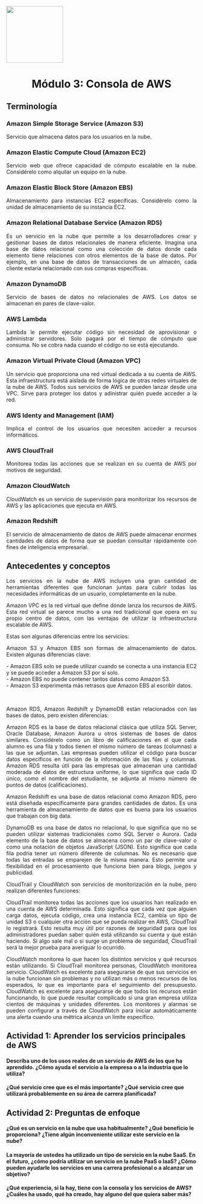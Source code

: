 <p align="left">
  <img src="https://semanadelcannabis.cayetano.edu.pe/assets/img/logo-upch.png" width="150">
  <h1 align="center">Módulo 3: Consola de AWS</h1>
</p>

## Terminología
### Amazon Simple Storage Service (Amazon S3)
<p align="justify">
Servicio que almacena datos para los usuarios en la nube.</p>

### Amazon Elastic Compute Cloud (Amazon EC2)
<p align="justify">
Servicio web que ofrece capacidad de cómputo escalable en la nube. Considérelo como alquilar un equipo en la nube.</p>

### Amazon Elastic Block Store (Amazon EBS)
<p align="justify">
Almacenamiento para instancias EC2 específicas. Considérelo como la unidad de almacenamiento de su instancia EC2.</p>

### Amazon Relational Database Service (Amazon RDS)
<p align="justify">
Es un servicio en la nube que permite a los desarrolladores crear y gestionar bases de datos relacionales de manera eficiente. Imagina una base de datos relacional como una colección de datos donde cada elemento tiene relaciones con otros elementos de la base de datos. Por ejemplo, en una base de datos de transacciones de un almacén, cada cliente estaría relacionado con sus compras específicas.</p>

### Amazon DynamoDB
<p align="justify">
Servicio de bases de datos no relacionales de AWS. Los datos se almacenan en pares de clave-valor.</p>

### AWS Lambda
<p align="justify">
Lambda le permite ejecutar código sin necesidad de aprovisionar o administrar servidores. Solo pagará por el tiempo de cómputo que consuma. No se cobra nada cuando el código no se está ejecutando.</p>

### Amazon Virtual Private Cloud (Amazon VPC)
<p align="justify">
Un servicio que proporciona una red virtual dedicada a su cuenta de AWS. Esta infraestructura está aislada de forma lógica de otras redes virtuales de la nube de AWS. Todos sus servicios de AWS se pueden lanzar desde una VPC. Sirve para proteger los datos y adinistrar quién puede acceder a la red.</p>

### AWS Identy and Management (IAM)
<p align="justify">
Implica el control de los usuarios que necesiten acceder a recursos informáticos.</p>

### AWS CloudTrail
<p align="justify">
Monitorea todas las acciones que se realizan en su cuenta de AWS por motivos de seguridad.</p>

### Amazon CloudWatch
<p align="justify">
CloudWatch es un servicio de supervisión para monitorizar los recursos de AWS y las aplicaciones que ejecuta en AWS.</p>

### Amazon Redshift
<p align="justify">
El servicio de almacenamiento de datos de AWS puede almacenar enormes cantidades de datos de forma que se puedan consultar rápidamente con fines de inteligencia empresarial.</p>

## Antecedentes y conceptos
<p align="justify">
Los servicios en la nube de AWS incluyen una gran cantidad de herramientas diferentes que funcionan juntas para cubrir todas las necesidades informáticas de un usuario, completamente en la nube.</p>
<p align="justify">
Amazon VPC es la red virtual que define dónde lanza los recursos de AWS. Esta red virtual se parece mucho a una red tradicional que opera en su propio centro de datos, con las ventajas de utilizar la infraestructura escalable de AWS.</p>
<p align="justify">
Estas son algunas diferencias entre los servicios:</p>
<p align="justify">
Amazon S3 y Amazon EBS son formas de almacenamiento de datos. Existen algunas diferencias clave:</p>
<p align="justify">
- Amazon EBS solo se puede utilizar cuando se conecta a una instancia EC2 y se puede acceder a Amazon S3 por sí solo.<br>
- Amazon EBS no puede contener tantos datos como Amazon S3.<br>
- Amazon S3 experimenta más retrasos que Amazon EBS al escribir datos.</p><br>
<p align="justify">
Amazon RDS, Amazon Redshift y DynamoDB están relacionados con las bases de datos, pero existen diferencias:</p>
<p align="justify">
Amazon RDS es la base de datos relacional clásica que utiliza SQL Server, Oracle Database, Amazon Aurora u otros sistemas de bases de datos similares. Considérelo como un libro de calificaciones en el que cada alumno es una fila y todos tienen el mismo número de tareas (columnas) a las que se adjuntan. Las empresas pueden utilizar el código para buscar datos específicos en función de la información de las filas y columnas. Amazon RDS resulta útil para las empresas que almacenan una cantidad moderada de datos de estructura uniforme, lo que significa que cada ID único, como el nombre del estudiante, se adjunta al mismo número de puntos de datos (calificaciones).</p>
<p align="justify">
Amazon Redshift es una base de datos relacional como Amazon RDS, pero está diseñada específicamente para grandes cantidades de datos. Es una herramienta de almacenamiento de datos que es buena para los usuarios que trabajan con big data.</p>
<p align="justify">
DynamoDB es una base de datos no relacional, lo que significa que no se pueden utilizar sistemas tradicionales como SQL Server o Aurora. Cada elemento de la base de datos se almacena como un par de clave-valor o como una notación de objetos JavaScript (JSON). Esto significa que cada fila podría tener un número diferente de columnas. No es necesario que todas las entradas se emparejen de la misma manera. Esto permite una flexibilidad en el procesamiento que funciona bien para blogs, juegos y publicidad.</p>
<p align="justify">
CloudTrail y CloudWatch son servicios de monitorización en la nube, pero realizan diferentes funciones:</p>
<p align="justify">
CloudTrail monitorea todas las acciones que los usuarios han realizado en una cuenta de AWS determinada. Esto significa que cada vez que alguien carga datos, ejecuta código, crea una instancia EC2, cambia un tipo de unidad S3 o cualquier otra acción que se pueda realizar en AWS, CloudTrail lo registrará. Esto resulta muy útil por razones de seguridad para que los administradores puedan saber quién está utilizando su cuenta y qué están haciendo. Si algo sale mal o si surge un problema de seguridad, CloudTrail será la mejor prueba para averiguar lo ocurrido.</p>
<p align="justify">
CloudWatch monitorea lo que hacen los distintos servicios y qué recursos están utilizando. Si CloudTrail monitorea personas, CloudWatch monitorea servicio. CloudWatch es excelente para asegurarse de que sus servicios en la nube funcionan sin problemas y no utilizan más o menos recursos de los esperados, lo que es importante para el seguimiento del presupuesto. CloudWatch es excelente para asegurarse de que todos los recursos están funcionando, lo que puede resultar complicado si una gran empresa utiliza cientos de máquinas y unidades diferentes. Los monitores y alarmas se pueden configurar a través de CloudWatch para iniciar automáticamente una alerta cuando una métrica alcanza un límite específico.</p>

## Actividad 1: Aprender los servicios principales de AWS
#### Describa uno de los usos reales de un servicio de AWS de los que ha aprendido. ¿Cómo ayuda el servicio a la empresa o a la industria que lo utiliza?
#### ¿Qué servicio cree que es el más importante? ¿Qué servicio cree que utilizará probablemente en su área de carrera planificada?

## Actividad 2: Preguntas de enfoque
#### ¿Qué es un servicio en la nube que usa habitualmente? ¿Qué beneficio le proporciona? ¿Tiene algún inconveniente utilizar este servicio en la nube?
#### La mayoría de ustedes ha utilizado un tipo de servicio en la nube SaaS. En el futuro, ¿cómo podría utilizar un servicio en la nube PaaS o IaaS? ¿Cómo pueden ayudarle los servicios en una carrera profesional o a alcanzar un objetivo?
#### ¿Qué experiencia, si la hay, tiene con la consola y los servicios de AWS? ¿Cuáles ha usado, qué ha creado, hay alguno del que quiera saber más? 

